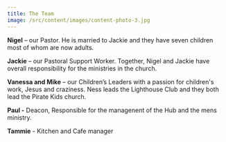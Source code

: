 ```yaml
---
title: The Team
image: /src/content/images/content-photo-3.jpg
---
```

**Nigel** – our Pastor. He is married to Jackie and they have seven children most of whom are now adults.

**Jackie** – our Pastoral Support Worker. Together, Nigel and Jackie have overall responsibility for the ministries in the church.

**Vanessa and Mike** – our Children’s Leaders with a passion for children's work, Jesus and craziness. Ness leads the Lighthouse Club and they both lead the Pirate Kids church.

**Paul -** Deacon, Responsible for the managenent of the Hub and the mens ministry. 

**T﻿ammie** - Kitchen and Cafe manager